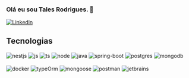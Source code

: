 ### Olá eu sou Tales Rodrigues. 👋
[![Linkedin](https://img.shields.io/badge/LinkedIn-0077B5?style=for-the-badge&logo=linkedin&logoColor=white)](https://www.linkedin.com/in/tales-rodrigues-gonçalves-10b387198/)

## Tecnologias
<div style="display: inline_block">
  <img align="center" alt="nestjs" src="https://img.shields.io/badge/NestJS-E0234E.svg?style=for-the-badge&logo=NestJS&logoColor=white" />
  <img align="center" alt="js" src="https://img.shields.io/badge/JavaScript-F7DF1E.svg?style=for-the-badge&logo=JavaScript&logoColor=black" />
  <img align="center" alt="ts" src="https://img.shields.io/badge/TypeScript-3178C6.svg?style=for-the-badge&logo=TypeScript&logoColor=white" />
  <img align="center" alt="node" src="https://img.shields.io/badge/Node.js-5FA04E.svg?style=for-the-badge&logo=nodedotjs&logoColor=white" />
  <img align="center" alt="java" src="https://img.shields.io/badge/Java-ED8B00?style=for-the-badge&logo=openjdk&logoColor=white" />
  <img align="center" alt="spring-boot" src="https://img.shields.io/badge/Spring%20Boot-6DB33F.svg?style=for-the-badge&logo=Spring-Boot&logoColor=white" />
  <img align="center" alt="postgres" src="https://img.shields.io/badge/PostgreSQL-4169E1.svg?style=for-the-badge&logo=PostgreSQL&logoColor=white" />
  <img align="center" alt="mongodb" src="https://img.shields.io/badge/MongoDB-47A248.svg?style=for-the-badge&logo=MongoDB&logoColor=white" />
</div>
</br>
<div style="display: inline_block">
  <img align="center" alt="docker" src="https://img.shields.io/badge/Docker-2496ED.svg?style=for-the-badge&logo=Docker&logoColor=white" />
  <img align="center" alt="typeOrm" src="https://img.shields.io/badge/TypeORM-FE0803.svg?style=for-the-badge&logo=TypeORM&logoColor=white" />
  <img align="center" alt="mongoose" src="https://img.shields.io/badge/Mongoose-F04D35.svg?style=for-the-badge&logo=Mongoose&logoColor=white" />
  <img align="center" alt="postman" src="https://img.shields.io/badge/Postman-FF6C37.svg?style=for-the-badge&logo=Postman&logoColor=white" />
  <img align="center" alt="jetbrains" src="https://img.shields.io/badge/JetBrains-000000.svg?style=for-the-badge&logo=JetBrains&logoColor=white" />
</div><br/>

